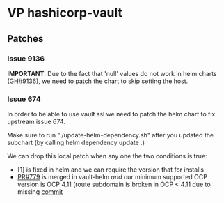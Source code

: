 # VP hashicorp-vault

## Patches

### Issue 9136

**IMPORTANT**: Due to the fact that 'null' values do not work in helm charts
([GH#9136](https://github.com/helm/helm/issues/9136)), we need to patch the
chart to skip setting the host.

### Issue 674

In order to be able to use vault ssl we need to patch the helm chart to fix
upstream issue 674.

Make sure to run "./update-helm-dependency.sh" after you updated the subchart
(by calling helm dependency update .)

We can drop this local patch when any one the two conditions is true:

- [1] is fixed in helm and we can require the version that for installs
- [PR#779](https://github.com/hashicorp/vault-helm/pull/779) is merged in vault-helm *and* our minimum supported OCP version
  is OCP 4.11 (route subdomain is broken in OCP < 4.11 due to missing [commit](https://github.com/openshift/router/commit/6f730c7cae966f0ed8def50c81d1bf10fe9eb77b)
